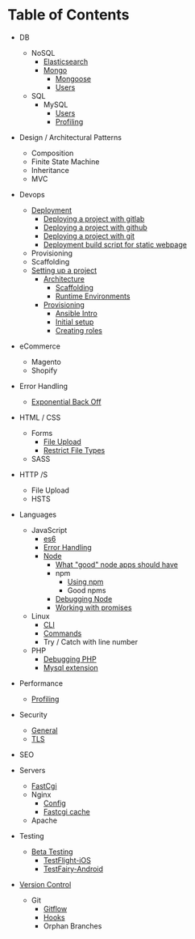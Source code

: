 # Table of Contents


* DB
    * NoSQL
        * [Elasticsearch](/db/nosql/elasticsearch/README.md)
        * [Mongo](/db/nosql/mongo/README.md)
            * [Mongoose](/db/nosql/mongo/mongoose/README.md)
            * [Users](/db/nosql/mongo/users/README.md)
    * SQL
        * MySQL
            * [Users](/db/sql/mysql/users/README.md)
            * [Profiling](/db/sql/mysql/profiling/README.md)

* Design / Architectural Patterns
    * Composition
    * Finite State Machine
    * Inheritance
    * MVC
* Devops    
    * [Deployment](/devops/deployment/README.md)
        * [Deploying a project with gitlab](/devops/deployment/gitlab/README.md)
        * [Deploying a project with github](/devops/deployment/github/README.md)
        * [Deploying a project with git](/devops/deployment/git/README.md)
        * [Deployment build script for static webpage](/devops/deployment/build/README.md)
    * Provisioning 
    * Scaffolding
    * [Setting up a project](/__book/project/setup/README.md)
        * [Architecture](/__book/project/setup/architecture/README.md)
            * [Scaffolding](/__book/project/setup/architecture/scaffolding/README.md)
            * [Runtime Environments](book/project/setup/architecture/runtime-environments/README.md)
        * [Provisioning](/__book/project/setup/provisioning/README.md)
            * [Ansible Intro](/__book/project/setup/provisioning/ansible/README.md)
            * [Initial setup](/__book/project/setup/provisioning/ansible/playbooks/README.md)
            * [Creating roles](/__book/project/setup/provisioning/ansible/roles/README.md)
* eCommerce
    * Magento
    * Shopify 
* Error Handling     
    * [Exponential Back Off](/_general/error-handling/exponential-backoff/README.md)
* HTML / CSS
    * Forms
        * [File Upload](/_general/file-upload/README.md)
        * [Restrict File Types](/_detail/form/README.md)
    * SASS
* HTTP /S
    * File Upload
    * HSTS
* Languages
    * JavaScript
        * [es6](/_detail/javascript/es6/README.md)
        * [Error Handling](/_general/error-handling/javascript/README.md)
        * [Node](/__book/project/development/node/README.md)
            * [What "good" node apps should have](/__book/project/development/node/app/README.md)
            * npm
                * [Using npm](/__book/project/development/node/npm/README.md)
                * Good npms
            * [Debugging Node](/__book/project/workflow/debugging/node/README.md)
            * [Working with promises](/__book/project/workflow/concepts/README.md)
    * Linux
        * [CLI](/_detail/shell/cli/README.md)
        * [Commands](/_detail/shell/commands/README.md)
        * Try / Catch with line number
    * PHP    
        * [Debugging PHP](/__book/project/workflow/debugging/php/README.md)
        * [Mysql extension](/_detail/php/mysql-extension/README.md)
* Performance
    * [Profiling](/_general/profiling/README.md)
* Security
    * [General](/_general/security/README.md)
    * [TLS](/_general/security/TLS/README.md)
* SEO
* Servers
    * [FastCgi](/_detail/fastcgi/README.md)
    * Nginx
        * [Config](/_detail/nginx/config/README.md)
        * [Fastcgi cache](/_detail/nginx/fastcgi-cache/README.md)
    * Apache
* Testing 
   * [Beta Testing](/__book/project/beta-testing/README.md)
       * [TestFlight-iOS](/__book/project/beta-testing/ios/testflight/README.md)
       * [TestFairy-Android](/__book/project/beta-testing/android/testfairy/README.md)
* [Version Control](/_general/version-control/README.md)
   * Git
        * [Gitflow](/_detail/git/gitflow/README.md)
        * [Hooks](/_detail/git/hooks/README.md)
        * Orphan Branches
